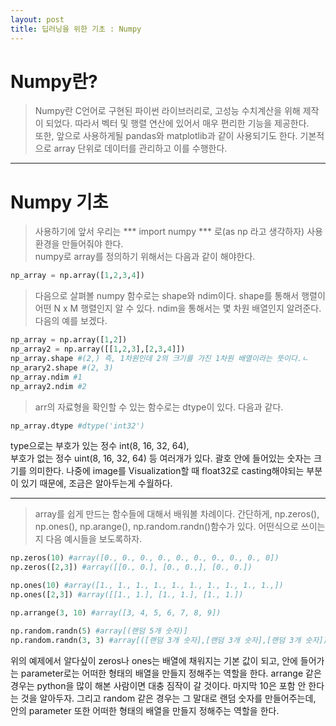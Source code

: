 ```yaml
---
layout: post
title: 딥러닝을 위한 기초 : Numpy
---
```


# Numpy란?
>  Numpy란 C언어로 구현된 파이썬 라이브러리로, 고성능 수치계산을 위해 제작이 되었다. 따라서 벡터 및 행렬 연산에 있어서 매우 편리한 기능을 제공한다.  
또한, 앞으로 사용하게될 pandas와 matplotlib과 같이 사용되기도 한다. 기본적으로 array 단위로 데이터를 관리하고 이를 수행한다.  

-----

# Numpy 기초
> 사용하기에 앞서 우리는 *** import numpy *** 로(as np 라고 생각하자) 사용환경을 만들어줘야 한다.  
numpy로 array를 정의하기 위해서는 다음과 같이 해야한다.  
~~~python
np_array = np.array([1,2,3,4])
~~~  
> 다음으로 살펴볼 numpy 함수로는 shape와 ndim이다. shape를 통해서 행렬이 어떤 N x M 행렬인지 알 수 있다. ndim을 통해서는 몇 차원 배열인지 알려준다. 다음의 예를 보겠다.  
~~~python
np_array = np.array([1,2])
np_array2 = np.array([[1,2,3],[2,3,4]])
np_array.shape #(2,) 즉, 1차원인데 2의 크기를 가진 1차원 배열이라는 뜻이다.ㄴ
np_arary2.shape #(2, 3)
np_array.ndim #1
np_array2.ndim #2
~~~  
> arr의 자료형을 확인할 수 있는 함수로는 dtype이 있다. 다음과 같다.  
~~~python
np_array.dtype #dtype('int32')
~~~  
type으로는 부호가 있는 정수 int(8, 16, 32, 64),  
부호가 없는 정수 uint(8, 16, 32, 64) 등 여러개가 있다. 괄호 안에 들어있는 숫자는 크기를 의미한다. 나중에 image를 Visualization할 때  float32로 casting해야되는 부분이 있기 때문에, 조금은 알아두는게 수월하다.  

-----

> array를 쉽게 만드는 함수들에 대해서 배워볼 차례이다. 간단하게, np.zeros(), np.ones(), np.arange(), np.random.randn()함수가 있다. 어떤식으로 쓰이는지 다음 예시들을 보도록하자.  
~~~python
np.zeros(10) #array([0., 0., 0., 0., 0., 0., 0., 0., 0., 0])
np.zeros([2,3]) #array([[0., 0.], [0., 0.,], [0., 0.])

np.ones(10) #array([1., 1., 1., 1., 1., 1., 1., 1., 1., 1.,])
np.ones([2,3]) #array([[1., 1.], [1., 1.], [1., 1.])

np.arrange(3, 10) #array([3, 4, 5, 6, 7, 8, 9])

np.random.randn(5) #array[(랜덤 5개 숫자)]
np.random.randn(3, 3) #array[([랜덤 3개 숫자],[랜덤 3개 숫자],[랜덤 3개 숫자])]
~~~  
위의 예제에서 알다싶이 zeros나 ones는 배열에 채워지는 기본 값이 되고, 안에 들어가는 parameter로는 어떠한 형태의 배열을 만들지 정해주는 역할을 한다. arrange 같은 경우는 python을 많이 해본 사람이면 대충 짐작이 갈 것이다. 마지막 10은 포함 안 한다는 것을 알아두자. 그리고 random 같은 경우는 그 말대로 랜덤 숫자를 만들어주는데, 안의 parameter 또한 어떠한 형태의 배열을 만들지 정해주는 역할을 한다.

